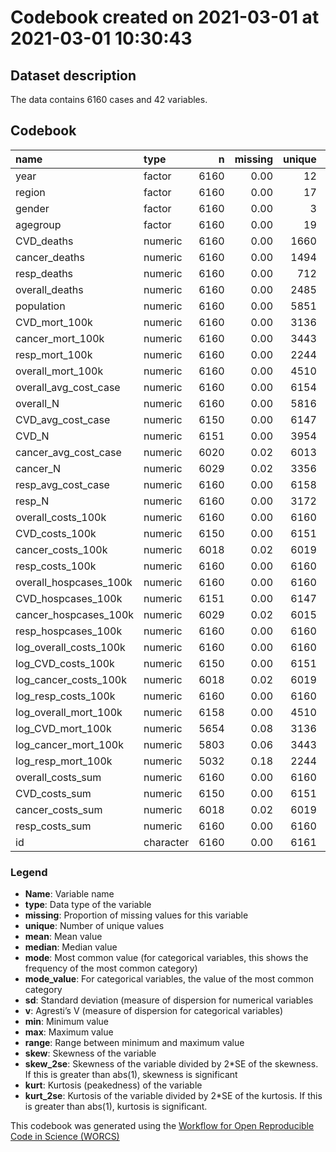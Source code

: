 Codebook created on 2021-03-01 at 2021-03-01 10:30:43
================

## Dataset description

The data contains 6160 cases and 42 variables.

## Codebook

| name                      | type      |    n | missing | unique |         mean |      median |        mode | mode\_value |           sd |    v |         min |          max |        range |   skew | skew\_2se |   kurt | kurt\_2se |
| :------------------------ | :-------- | ---: | ------: | -----: | -----------: | ----------: | ----------: | :---------- | -----------: | ---: | ----------: | -----------: | -----------: | -----: | --------: | -----: | --------: |
| year                      | factor    | 6160 |    0.00 |     12 |              |             |      560.00 | 2007        |              | 0.91 |             |              |              |        |           |        |           |
| region                    | factor    | 6160 |    0.00 |     17 |              |             |      385.00 | BB          |              | 0.94 |             |              |              |        |           |        |           |
| gender                    | factor    | 6160 |    0.00 |      3 |              |             |     3168.00 | Female      |              | 0.50 |             |              |              |        |           |        |           |
| agegroup                  | factor    | 6160 |    0.00 |     19 |              |             |      352.00 | \<1         |              | 0.94 |             |              |              |        |           |        |           |
| CVD\_deaths               | numeric   | 6160 |    0.00 |   1660 |       593.17 |       53.00 |       53.00 |             |      1400.60 |      |        0.00 | 1.397600e+04 | 1.397600e+04 |   4.44 |     71.11 |  25.19 |    201.87 |
| cancer\_deaths            | numeric   | 6160 |    0.00 |   1494 |       399.99 |      105.00 |      105.00 |             |       699.33 |      |        0.00 | 5.872000e+03 | 5.872000e+03 |   3.16 |     50.61 |  12.63 |    101.23 |
| resp\_deaths              | numeric   | 6160 |    0.00 |    712 |       146.41 |       10.00 |       10.00 |             |      1231.22 |      |        0.00 | 4.602300e+04 | 4.602300e+04 |  29.51 |    472.85 | 961.69 |   7706.68 |
| overall\_deaths           | numeric   | 6160 |    0.00 |   2485 |      1503.83 |      317.00 |      317.00 |             |      2964.70 |      |        0.00 | 2.791100e+04 | 2.791100e+04 |   3.77 |     60.35 |  17.82 |    142.83 |
| population                | numeric   | 6160 |    0.00 |   5851 |    145363.25 |    84419.00 |    84419.00 |             |    164389.79 |      |     2595.00 | 1.275591e+06 | 1.272996e+06 |   2.32 |     37.11 |   6.96 |     55.74 |
| CVD\_mort\_100k           | numeric   | 6160 |    0.00 |   3136 |      1095.99 |       43.50 |       43.50 |             |      2692.30 |      |        0.00 | 1.796660e+04 | 1.796660e+04 |   3.51 |     56.30 |  13.19 |    105.69 |
| cancer\_mort\_100k        | numeric   | 6160 |    0.00 |   3443 |       472.74 |       86.45 |       86.45 |             |       695.58 |      |        0.00 | 3.405900e+03 | 3.405900e+03 |   1.70 |     27.26 |   2.23 |     17.86 |
| resp\_mort\_100k          | numeric   | 6160 |    0.00 |   2244 |       167.00 |        8.70 |        8.70 |             |       351.69 |      |        0.00 | 2.359300e+03 | 2.359300e+03 |   2.77 |     44.42 |   7.59 |     60.80 |
| overall\_mort\_100k       | numeric   | 6160 |    0.00 |   4510 |      2345.56 |      323.00 |      323.00 |             |      4763.16 |      |        0.00 | 2.640740e+04 | 2.640740e+04 |   2.89 |     46.28 |   8.37 |     67.10 |
| overall\_avg\_cost\_case  | numeric   | 6160 |    0.00 |   6154 |      3081.42 |     3111.32 |     3111.32 |             |       837.61 |      |     1641.71 | 5.461790e+03 | 3.820080e+03 |   0.13 |      2.05 | \-1.15 |    \-9.21 |
| overall\_N                | numeric   | 6160 |    0.00 |   5816 |     30992.10 |    18919.50 |    18919.50 |             |     34540.20 |      |     1271.00 | 2.600690e+05 | 2.587980e+05 |   2.53 |     40.55 |   8.14 |     65.21 |
| CVD\_avg\_cost\_case      | numeric   | 6150 |    0.00 |   6147 |      4073.17 |     3928.48 |     3928.48 |             |      1716.89 |      |     1494.84 | 5.576189e+04 | 5.426705e+04 |  11.24 |    179.89 | 269.50 |   2157.96 |
| CVD\_N                    | numeric   | 6151 |    0.00 |   3954 |      4863.78 |     1652.00 |     1652.00 |             |      8022.60 |      |        3.00 | 6.339600e+04 | 6.339300e+04 |   3.22 |     51.55 |  13.02 |    104.27 |
| cancer\_avg\_cost\_case   | numeric   | 6020 |    0.02 |   6013 |      5025.18 |     4790.57 |     4790.57 |             |      1758.02 |      |     1367.23 | 8.090650e+04 | 7.953927e+04 |  16.84 |    266.79 | 607.43 |   4812.17 |
| cancer\_N                 | numeric   | 6029 |    0.02 |   3356 |      2631.43 |     1016.00 |     1016.00 |             |      4190.82 |      |        0.00 | 3.660200e+04 | 3.660200e+04 |   3.30 |     52.34 |  14.33 |    113.64 |
| resp\_avg\_cost\_case     | numeric   | 6160 |    0.00 |   6158 |      3013.50 |     2912.30 |     2912.30 |             |       874.35 |      |     1553.62 | 6.447560e+03 | 4.893940e+03 |   0.47 |      7.57 | \-0.57 |    \-4.53 |
| resp\_N                   | numeric   | 6160 |    0.00 |   3172 |      2020.65 |     1128.50 |     1128.50 |             |      2507.05 |      |       81.00 | 2.339000e+04 | 2.330900e+04 |   3.15 |     50.50 |  13.79 |    110.49 |
| overall\_costs\_100k      | numeric   | 6160 |    0.00 |   6160 | 106486007.76 | 57539159.75 | 57539159.75 |             |  95409889.15 |      | 10693663.87 | 3.959920e+08 | 3.852984e+08 |   0.86 |     13.79 | \-0.64 |    \-5.15 |
| CVD\_costs\_100k          | numeric   | 6150 |    0.00 |   6151 |  22844379.48 |  6069845.10 |  6069845.10 |             |  29503885.09 |      |   122127.46 | 1.247771e+08 | 1.246550e+08 |   1.25 |     19.93 |   0.34 |      2.69 |
| cancer\_costs\_100k       | numeric   | 6018 |    0.02 |   6019 |  10593944.75 |  6316455.69 |  6316455.69 |             |  10859616.21 |      |    96080.91 | 4.528359e+07 | 4.518751e+07 |   0.94 |     14.88 | \-0.23 |    \-1.86 |
| resp\_costs\_100k         | numeric   | 6160 |    0.00 |   6160 |   6821053.31 |  3250974.36 |  3250974.36 |             |   7014113.52 |      |   667811.03 | 3.672362e+07 | 3.605580e+07 |   1.44 |     23.06 |   1.39 |     11.15 |
| overall\_hospcases\_100k  | numeric   | 6160 |    0.00 |   6160 |     32760.41 |    19444.39 |    19444.39 |             |     30709.83 |      |     4805.19 | 1.562070e+05 | 1.514018e+05 |   1.75 |     28.05 |   2.74 |     21.94 |
| CVD\_hospcases\_100k      | numeric   | 6151 |    0.00 |   6147 |      5061.14 |     1511.76 |     1511.76 |             |      6310.45 |      |       46.64 | 2.325895e+04 | 2.321230e+04 |   1.16 |     18.51 | \-0.06 |    \-0.49 |
| cancer\_hospcases\_100k   | numeric   | 6029 |    0.02 |   6015 |      2285.14 |     1275.75 |     1275.75 |             |      2410.85 |      |        0.00 | 1.056125e+04 | 1.056125e+04 |   1.01 |     16.00 | \-0.02 |    \-0.19 |
| resp\_hospcases\_100k     | numeric   | 6160 |    0.00 |   6160 |      2145.92 |     1118.54 |     1118.54 |             |      2162.09 |      |      269.56 | 1.661969e+04 | 1.635013e+04 |   1.81 |     28.99 |   3.35 |     26.82 |
| log\_overall\_costs\_100k | numeric   | 6160 |    0.00 |   6160 |        18.03 |       17.87 |       17.87 |             |         0.99 |      |       16.19 | 1.980000e+01 | 3.610000e+00 |   0.11 |      1.76 | \-1.41 |   \-11.29 |
| log\_CVD\_costs\_100k     | numeric   | 6150 |    0.00 |   6151 |        15.65 |       15.62 |       15.62 |             |         1.86 |      |       11.71 | 1.864000e+01 | 6.930000e+00 | \-0.03 |    \-0.51 | \-1.38 |   \-11.08 |
| log\_cancer\_costs\_100k  | numeric   | 6018 |    0.02 |   6019 |        15.40 |       15.66 |       15.66 |             |         1.41 |      |       11.47 | 1.763000e+01 | 6.160000e+00 | \-0.19 |    \-3.06 | \-1.37 |   \-10.88 |
| log\_resp\_costs\_100k    | numeric   | 6160 |    0.00 |   6160 |        15.23 |       14.99 |       14.99 |             |         1.00 |      |       13.41 | 1.742000e+01 | 4.010000e+00 |   0.34 |      5.49 | \-1.23 |    \-9.82 |
| log\_overall\_mort\_100k  | numeric   | 6158 |    0.00 |   4510 |         5.84 |        5.78 |        5.78 |             |         2.16 |      |        0.64 | 1.018000e+01 | 9.540000e+00 |   0.15 |      2.47 | \-0.98 |    \-7.84 |
| log\_CVD\_mort\_100k      | numeric   | 5654 |    0.08 |   3136 |         4.30 |        4.18 |        4.18 |             |         2.78 |      |      \-2.30 | 9.800000e+00 | 1.210000e+01 |   0.12 |      1.85 | \-1.05 |    \-8.07 |
| log\_cancer\_mort\_100k   | numeric   | 5803 |    0.06 |   3443 |         4.47 |        4.89 |        4.89 |             |         2.37 |      |      \-1.20 | 8.130000e+00 | 9.340000e+00 | \-0.22 |    \-3.43 | \-1.34 |   \-10.46 |
| log\_resp\_mort\_100k     | numeric   | 5032 |    0.18 |   2244 |         3.17 |        3.20 |        3.20 |             |         2.46 |      |      \-2.30 | 7.770000e+00 | 1.007000e+01 |   0.02 |      0.23 | \-1.17 |    \-8.45 |
| overall\_costs\_sum       | numeric   | 6160 |    0.00 |   6160 | 103110505.83 | 56759161.95 | 56759161.95 |             | 132597066.80 |      |  2763843.63 | 1.154782e+09 | 1.152018e+09 |   3.06 |     48.96 |  12.27 |     98.29 |
| CVD\_costs\_sum           | numeric   | 6150 |    0.00 |   6151 |  21822086.20 |  6408783.14 |  6408783.14 |             |  38028913.77 |      |     6163.03 | 3.655129e+08 | 3.655067e+08 |   3.49 |     55.83 |  16.09 |    128.81 |
| cancer\_costs\_sum        | numeric   | 6018 |    0.02 |   6019 |  12467685.22 |  4854646.29 |  4854646.29 |             |  19657567.44 |      |     6836.16 | 1.673393e+08 | 1.673325e+08 |   3.21 |     50.90 |  13.37 |    105.88 |
| resp\_costs\_sum          | numeric   | 6160 |    0.00 |   6160 |   6371842.78 |  3432633.84 |  3432633.84 |             |   8776588.21 |      |   210356.43 | 1.021425e+08 | 1.019322e+08 |   3.74 |     59.88 |  20.15 |    161.47 |
| id                        | character | 6160 |    0.00 |   6161 |              |             |        1.00 | 1           |              | 1.00 |             |              |              |        |           |        |           |

### Legend

  - **Name**: Variable name
  - **type**: Data type of the variable
  - **missing**: Proportion of missing values for this variable
  - **unique**: Number of unique values
  - **mean**: Mean value
  - **median**: Median value
  - **mode**: Most common value (for categorical variables, this shows
    the frequency of the most common category)
  - **mode\_value**: For categorical variables, the value of the most
    common category
  - **sd**: Standard deviation (measure of dispersion for numerical
    variables
  - **v**: Agresti’s V (measure of dispersion for categorical variables)
  - **min**: Minimum value
  - **max**: Maximum value
  - **range**: Range between minimum and maximum value
  - **skew**: Skewness of the variable
  - **skew\_2se**: Skewness of the variable divided by 2\*SE of the
    skewness. If this is greater than abs(1), skewness is significant
  - **kurt**: Kurtosis (peakedness) of the variable
  - **kurt\_2se**: Kurtosis of the variable divided by 2\*SE of the
    kurtosis. If this is greater than abs(1), kurtosis is significant.

This codebook was generated using the [Workflow for Open Reproducible
Code in Science (WORCS)](https://osf.io/zcvbs/)
